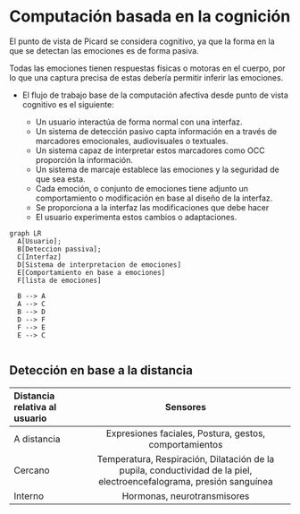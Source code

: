 

# Computación basada en la cognición





El punto de vista de Picard se considera cognitivo, ya que la forma en la que se detectan las emociones es de forma pasiva.

Todas las emociones tienen respuestas físicas o motoras en el cuerpo, por lo que una captura precisa de estas debería permitir inferir las emociones.

- El flujo de trabajo base de la computación afectiva desde punto de vista cognitivo es el siguiente:
  
    * Un usuario interactúa de forma normal con una interfaz.
    * Un sistema de detección pasivo capta información en a través de marcadores emocionales, audiovisuales o textuales.
    * Un sistema capaz de interpretar estos marcadores como OCC proporción la información.
    * Un sistema de marcaje establece las emociones y la seguridad de que sea esta. 
    * Cada emoción, o conjunto de emociones tiene adjunto un comportamiento o modificación en base al diseño de la interfaz.
    * Se proporciona a la interfaz las modificaciones que debe hacer
    * El usuario experimenta estos cambios o adaptaciones.

``` mermaid
graph LR
  A[Usuario];
  B[Deteccion passiva];
  C[Interfaz]
  D[Sistema de interpretacion de emociones]
  E[Comportamiento en base a emociones]
  F[lista de emociones]
  
  B --> A
  A --> C
  B --> D
  D --> F
  F --> E
  E --> C
  
```



## Detección en base a la distancia



| Distancia relativa al usuario |                           Sensores                           |
| :---------------------------- | :----------------------------------------------------------: |
| A distancia                   |    Expresiones faciales, Postura, gestos, comportamientos    |
| Cercano                       | Temperatura, Respiración, Dilatación de la pupila, conductividad de la piel, electroencefalograma, presión sanguínea |
| Interno                       |                 Hormonas, neurotransmisores                  |

